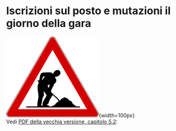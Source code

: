 # Iscrizioni sul posto e mutazioni il giorno della gara

![Lavori in corso](../../img/lavori_in_corso.png){width=100px}  
Vedi [PDF della vecchia versione, capitolo 5.2](../../gestione_gara_org/inc/Istruzioni_OL_einzel_per_TMO_v2_4.pdf): 
